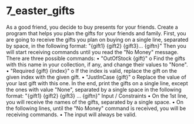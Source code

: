 # 7_easter_gifts
As a good friend, you decide to buy presents for your friends. Create a program that helps you plan the gifts for your friends and family. First, you are going to receive the gifts you plan on buying on a single line, separated by space, in the following format:
"{gift1} {gift2} {gift3}… {giftn}"
Then you will start receiving commands until you read the "No Money" message. There are three possible commands:
•	"OutOfStock {gift}"
o	Find the gifts with this name in your collection, if any, and change their values to "None".  
•	"Required {gift} {index}"
o	If the index is valid, replace the gift on the given index with the given gift. 
•	"JustInCase {gift}"
o	Replace the value of your last gift with this one. 
In the end, print the gifts on a single line, except the ones with value "None", separated by a single space in the following format:
"{gift1} {gift2} {gift3} … {giftn}"
Input / Constraints
•	On the 1st line,  you will receive the names of the gifts, separated by a single space.
•	On the following lines, until the "No Money" command is received, you will be receiving commands.
•	The input will always be valid.



